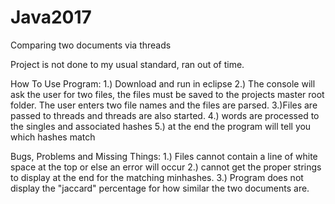 # Java2017
Comparing two documents via threads 


Project is not done to my usual standard, ran out of time. 

How To Use Program: 
1.) Download and run in eclipse 
2.) The console will ask the user for two files, the files must be saved to the projects master root folder. The user enters two file names
    and the files are parsed. 
3.)Files are passed to threads and threads are also started.
4.) words are processed to the singles and associated hashes 
5.) at the end the program will tell you which hashes match 

Bugs, Problems and Missing Things: 
1.) Files cannot contain a line of white space at the top or else an error will occur 
2.) cannot get the proper strings to display at the end for the matching minhashes.
3.) Program does not display the "jaccard" percentage for how similar the two documents are. 
